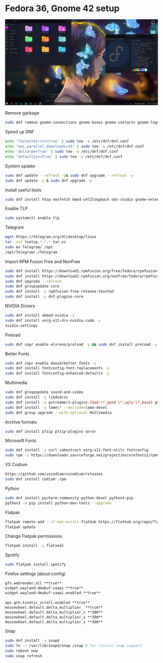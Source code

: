 # Fedora 36, Gnome 42 setup

![Рабочий стол](Desktop.png)

Remove garbage

```Bash
sudo dnf remove gnome-connections gnome-boxes gnome-contacts gnome-logs gnome-maps gnome-abrt gnome-tour gnome-photos
```

Speed up DNF

```Bash
echo 'fastestmirror=true' | sudo tee -a /etc/dnf/dnf.conf
echo 'max_parallel_downloads=20' | sudo tee -a /etc/dnf/dnf.conf
echo 'deltarpm=True' | sudo tee -a /etc/dnf/dnf.conf
echo 'defaultyes=True' | sudo tee -a /etc/dnf/dnf.conf
```

System update

```Bash
sudo dnf update --refresh -y& sudo dnf upgrade --refresh -y
sudo dnf update -y & sudo dnf upgrade -y
```

Install useful tools

```Bash
sudo dnf install htop neofetch kmod-v4l2loopback obs-studio gnome-extensions-app tlp tlp-rdw vlc bleachbit gnome-tweaks gthumb okular discord npm -y
```

Enable TLP

```Bash
sudo systemctl enable tlp
```

Telegram

```Bash
wget https://telegram.org/dl/desktop/linux
tar -xvf tsetup.*.*.*.tar.xz
sudo mv Telegram/ /opt
/opt/Telegram/./Telegram
```

Import RPM Fusion Free and NonFree

```Bash
sudo dnf install https://download1.rpmfusion.org/free/fedora/rpmfusion-free-release-$(rpm -E %fedora).noarch.rpm -y
sudo dnf install https://download1.rpmfusion.org/nonfree/fedora/rpmfusion-nonfree-release-$(rpm -E %fedora).noarch.rpm -y
sudo dnf upgrade --refresh
sudo dnf groupupdate core
sudo dnf install -y rpmfusion-free-release-tainted
sudo dnf install -y dnf-plugins-core
```

NVIDIA Drivers

```Bash
sudo dnf install akmod-nvidia -y
sudo dnf install xorg-x11-drv-nvidia-cuda -y
nvidia-settings
```

Preload

```Bash
sudo dnf copr enable elxreno/preload -y && sudo dnf install preload -y
```

Better Fonts

```Bash
sudo dnf copr enable dawid/better_fonts -y
sudo dnf install fontconfig-font-replacements -y
sudo dnf install fontconfig-enhanced-defaults -y
```

Multimedia

```Bash
sudo dnf groupupdate sound-and-video
sudo dnf install -y libdvdcss
sudo dnf install -y gstreamer1-plugins-{bad-\*,good-\*,ugly-\*,base} gstreamer1-libav --exclude=gstreamer1-plugins-bad-free-devel gstreamer1-plugin-openh264 ffmpeg gstreamer-ffmpeg
sudo dnf install -y lame\* --exclude=lame-devel
sudo dnf group upgrade --with-optional Multimedia
```

Archive formats

```Bash
sudo dnf install p7zip p7zip-plugins unrar
```

Microsoft Fonts

```Bash
sudo dnf install -y curl cabextract xorg-x11-font-utils fontconfig
sudo rpm -i https://downloads.sourceforge.net/project/mscorefonts2/rpms/msttcore-fonts-installer-2.6-1.noarch.rpm
```

VS Codium

```Bash
https://github.com/vscodium/vscodium/releases
sudo dnf install codium*.rpm
```

Python

```Bash
sudo dnf install pycharm-community python-devel python3-pip
python3 -m pip install python-dev-tools --upgrade
```

Flatpak

```Bash
flatpak remote-add --if-not-exists flathub https://flathub.org/repo/flathub.flatpakrepo
flatpak update
```

Change Flatpak permissions

```Bash
flatpak install -y flatseal
```

Spotify

```Bash
sudo flatpak install spotify
```

Firefox settings (about:config)

```Firefox
gfx.webrender.all **true**
widget.wayland-dmabuf-vaapi **true**
widget.wayland-dmabuf-vaapi.enabled **true**

apz.gtk.kinetic_scroll.enabled **true**
mousewheel.default.delta_multiplier_ **true**
mousewheel.default.delta_multiplier_x **300**
mousewheel.default.delta_multiplier_y **300**
mousewheel.default.delta_multiplier_z **300**
```

Snap

```Bash
sudo dnf install -y snapd
sudo ln -s /var/lib/snapd/snap /snap # for classic snap support
sudo reboot now
sudo snap refresh
```
